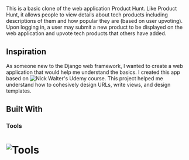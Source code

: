 This is a basic clone of the web application Product Hunt. Like Product Hunt, it allows people to view details about tech products including descriptions of them and how popular they are (based on user upvoting). Upon logging in, a user may submit a new product to be displayed on the web application and upvote tech products that others have added.

## Inspiration

As someone new to the Django web framework, I wanted to create a web application that would help me understand the basics. I created this app based on ![Nick Walter's Udemy course](https://www.udemy.com/course/the-ultimate-beginners-guide-to-django-django-2-python-web-dev-website). This project helped me understand how to cohesively design URLs, write views, and design templates.

## Built With

### Tools

# ![Tools](https://imgur.com/wWF1Xac.png)

